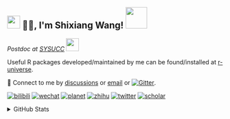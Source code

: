 
<h2><img src="https://emojis.slackmojis.com/emojis/images/1531849430/4246/blob-sunglasses.gif?1531849430" width="30"/> 🙏🏻, I'm Shixiang Wang! <img src="https://media.giphy.com/media/12oufCB0MyZ1Go/giphy.gif" width="50"></h2>

<p><em>Postdoc at <a href="https://sysucc.org.cn/">SYSUCC</a> <img src="https://media.giphy.com/media/WUlplcMpOCEmTGBtBW/giphy.gif" width="30"> 
</em></p>

Useful R packages developed/maintained by me can be found/installed at [r-universe](https://shixiangwang.r-universe.dev/).

💬 Connect to me by
[discussions](https://github.com/ShixiangWang/self-study/discussions) or [email](mailto:w_shixiang@163.com) or [![Gitter](https://badges.gitter.im/ShixiangWang/community.svg)](https://gitter.im/ShixiangWang/community?utm_source=badge&utm_medium=badge&utm_campaign=pr-badge). 

[![bilibili](https://img.shields.io/badge/王诗翔-B站-yellow)](https://space.bilibili.com/11553374) [![wechat](https://img.shields.io/badge/王诗翔-微信公众号-important)](https://shixiangwang.github.io/home/logo/qrcode.jpg) [![planet](https://img.shields.io/badge/王诗翔-知识星球-blueviolet)](https://t.zsxq.com/rBqbIei)  [![zhihu](https://img.shields.io/badge/王诗翔-知乎-blue)](https://www.zhihu.com/people/shixiangwang) [![twitter](https://img.shields.io/badge/WangShxiang-twitter-ff69b4)](https://twitter.com/WangShxiang) [![scholar](https://img.shields.io/badge/ShixiangWang-Scholar-00ffff)](https://scholar.google.com/citations?user=FvNp0NkAAAAJ) 

<details>
 
<summary>GitHub Stats</summary>


<!--START_SECTION:waka-->
**🐱 My GitHub Data** 

> 🏆 1,771 Contributions in the Year 2022
 > 
> 📦 4.1 MB Used in GitHub's Storage 
 > 
> 🚫 Not Opted to Hire
 > 
> 📜 83 Public Repositories 
 > 
> 🔑 18 Private Repositories  
 > 
**I'm an Early 🐤** 

```text
🌞 Morning    384 commits    ████░░░░░░░░░░░░░░░░░░░░░   16.2% 
🌆 Daytime    898 commits    █████████░░░░░░░░░░░░░░░░   37.89% 
🌃 Evening    878 commits    █████████░░░░░░░░░░░░░░░░   37.05% 
🌙 Night      210 commits    ██░░░░░░░░░░░░░░░░░░░░░░░   8.86%

```
📅 **I'm Most Productive on Tuesday** 

```text
Monday       356 commits    ███░░░░░░░░░░░░░░░░░░░░░░   15.02% 
Tuesday      457 commits    ████░░░░░░░░░░░░░░░░░░░░░   19.28% 
Wednesday    366 commits    ███░░░░░░░░░░░░░░░░░░░░░░   15.44% 
Thursday     378 commits    ████░░░░░░░░░░░░░░░░░░░░░   15.95% 
Friday       380 commits    ████░░░░░░░░░░░░░░░░░░░░░   16.03% 
Saturday     192 commits    ██░░░░░░░░░░░░░░░░░░░░░░░   8.1% 
Sunday       241 commits    ██░░░░░░░░░░░░░░░░░░░░░░░   10.17%

```


**I Mostly Code in R** 

```text
R                        51 repos            ██████████████░░░░░░░░░░░   57.95% 
HTML                     11 repos            ███░░░░░░░░░░░░░░░░░░░░░░   12.5% 
Go                       5 repos             █░░░░░░░░░░░░░░░░░░░░░░░░   5.68% 
JavaScript               5 repos             █░░░░░░░░░░░░░░░░░░░░░░░░   5.68% 
Shell                    4 repos             █░░░░░░░░░░░░░░░░░░░░░░░░   4.55%

```



 Last Updated on 15/12/2022 18:35:49 UTC
<!--END_SECTION:waka-->

> These Readme stats are generated using github action [awesome-readme-stats](https://github.com/anmol098/waka-readme-stats)

-----

**NOTE: Top languages does not indicate my skill level or anything like that. It is just a metric of which languages have been hosted by me on GitHub based on the usage across repositories.**

</details>
